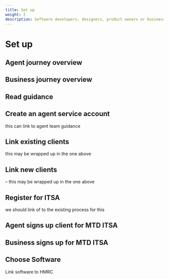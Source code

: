 ```yaml
---
title: Set up
weight: 2
description: Software developers, designers, product owners or business analysts. Integrate your software with the Income Tax API for Making Tax Digital.
---
```


# Set up

## Agent journey overview

## Business journey overview

## Read guidance

## Create an agent service account

this can link to agent team guidance
 
## Link existing clients  

this may be wrapped up in the one above

## Link new clients 

– this may be wrapped up in the one above

## Register for ITSA 

we should link of to the existing process for this

## Agent signs up client for MTD ITSA

## Business signs up for MTD ITSA

## Choose Software

Link software to HMRC

